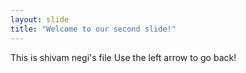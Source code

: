 ```yaml
---
layout: slide
title: "Welcome to our second slide!"
---
```

This is shivam negi's file
Use the left arrow to go back!